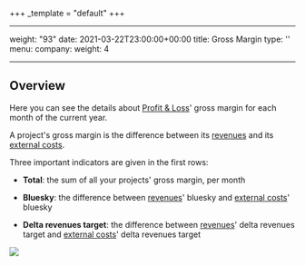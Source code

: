 +++
_template = "default"
+++

---
weight: "93"
date: 2021-03-22T23:00:00+00:00
title: Gross Margin
type: ''
menu:
  company:
    weight: 4

---
## Overview

Here you can see the details about [Profit & Loss](/profit-loss/index)' gross margin for each month of the current year.

A project's gross margin is the difference between its [revenues](/revenues/index) and its [external costs](/external-costs/index).

Three important indicators are given in the first rows:

* **Total**: the sum of all your projects' gross margin, per month

* **Bluesky**: the difference between [revenues](/revenues/index)' bluesky and [external costs](/external-costs/index)' bluesky

* **Delta revenues target**: the difference between [revenues](/revenues/index)' delta revenues target and [external costs](/external-costs/index)' delta revenues target

![](/uploads/2021/03/23/gross-margin.png)
